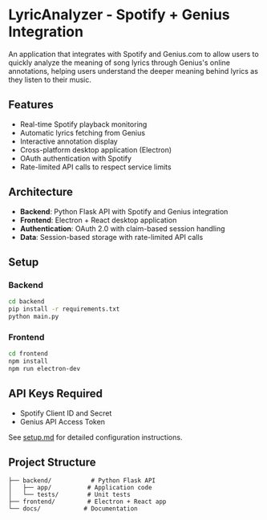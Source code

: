 # LyricAnalyzer - Spotify + Genius Integration

An application that integrates with Spotify and Genius.com to allow users to quickly analyze the meaning of song lyrics through Genius's online annotations, helping users understand the deeper meaning behind lyrics as they listen to their music.

## Features

- Real-time Spotify playback monitoring
- Automatic lyrics fetching from Genius
- Interactive annotation display
- Cross-platform desktop application (Electron)
- OAuth authentication with Spotify
- Rate-limited API calls to respect service limits

## Architecture

- **Backend**: Python Flask API with Spotify and Genius integration
- **Frontend**: Electron + React desktop application
- **Authentication**: OAuth 2.0 with claim-based session handling
- **Data**: Session-based storage with rate-limited API calls

## Setup

### Backend
```bash
cd backend
pip install -r requirements.txt
python main.py
```

### Frontend
```bash
cd frontend
npm install
npm run electron-dev
```

## API Keys Required

- Spotify Client ID and Secret
- Genius API Access Token

See [setup.md](setup.md) for detailed configuration instructions.

## Project Structure

```
├── backend/           # Python Flask API
│   ├── app/          # Application code
│   └── tests/        # Unit tests
├── frontend/         # Electron + React app
└── docs/            # Documentation
```